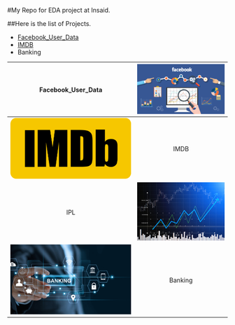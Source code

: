 
#My Repo for EDA project at Insaid.

##Here is the list of Projects.

 - [Facebook_User_Data](https://github.com/S-V-Singh/EDA/tree/main/Facebook%20User%20Data "Facebook_User_Data")
 - [IMDB](https://github.com/S-V-Singh/EDA/tree/main/IMDB "IMDB")
 - Banking
 
|Facebook_User_Data  |[![Facebook_User_Data](https://raw.githubusercontent.com/S-V-Singh/EDA/main/Images/facebook.jpeg "Facebook_User_Data")](https://raw.githubusercontent.com/S-V-Singh/EDA/main/Images/facebook.jpeg "Facebook_User_Data") |
| :------------: | :------------: |
|[![IMDB](https://raw.githubusercontent.com/S-V-Singh/EDA/main/Images/IMDB.JPEG "IMDB")](https://raw.githubusercontent.com/S-V-Singh/EDA/main/Images/IMDB.JPEG "IMDB")| IMDB  |
|IPL  |[![IPL](https://raw.githubusercontent.com/S-V-Singh/MachineLearningUsingPython/main/Images/Stock.jpeg "IPL")](https://raw.githubusercontent.com/S-V-Singh/MachineLearningUsingPython/main/Images/Stock.jpeg "IPL")    |
|[![Banking](https://raw.githubusercontent.com/S-V-Singh/MachineLearningUsingPython/main/Images/Banking.png "Banking")](https://raw.githubusercontent.com/S-V-Singh/MachineLearningUsingPython/main/Images/Banking.png "Banking")   |Banking   |
